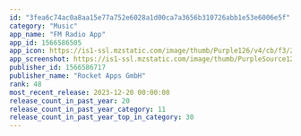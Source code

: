 ```yaml
---
id: "3fea6c74ac0a8aa15e77a752e6028a1d00ca7a3656b310726abb1e53e6006e5f"
category: "Music"
app_name: "FM Radio App"
app_id: 1566586505
app_icon: https://is1-ssl.mzstatic.com/image/thumb/Purple126/v4/cb/f3/29/cbf3290a-1cdf-450e-bcc8-2bc448cd3695/AppIcon-0-0-1x_U007emarketing-0-7-0-P3-85-220-0.png/1024x1024bb.png
app_screenshot: https://is1-ssl.mzstatic.com/image/thumb/PurpleSource122/v4/ff/63/44/ff6344f4-f8c6-f7f7-72c1-3210a4867d58/8453d2db-4a83-46c6-9948-66d28f05ac27_iPhone_6.5_Screen0.png/1242x2688bb.png
publisher_id: 1566586717
publisher_name: "Rocket Apps GmbH"
rank: 48
most_recent_release: 2023-12-20 00:00:00
release_count_in_past_year: 20
release_count_in_past_year_category: 11
release_count_in_past_year_top_in_category: 30
---
```

